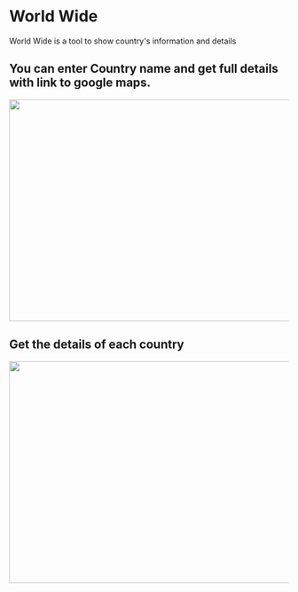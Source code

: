 # World Wide
 World Wide is a tool to show country's information and details

## You can enter Country name and get full details with link to google maps.

<p align="center" align='right'>
  <img src="https://github.com/LegitaDev/World-Wide/assets/50632062/c9de4873-1b0b-4518-9e83-d347fc23e1f8" width="600" height="400" />
</p>

## Get the details of each country

<p align="center" align='right'>
  <img src="https://github.com/LegitaDev/World-Wide/assets/50632062/94ada158-e359-4441-a1a2-41651c060000" width="1000" height="400" />
</p>
